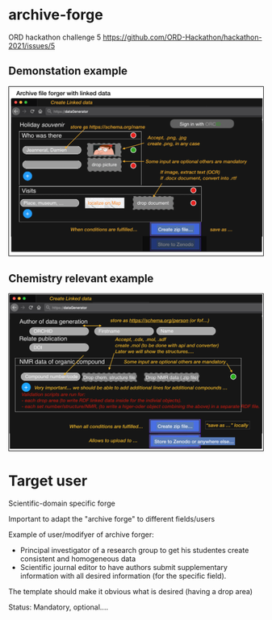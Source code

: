 # archive-forge
ORD hackathon challenge 5 https://github.com/ORD-Hackathon/hackathon-2021/issues/5

## Demonstation example

<img style="border:1px solid black;" src="images/demo.png" width="600" alt="Example of archive forger." />

## Chemistry relevant example

<img style="border:1px solid black;" src="images/chem.png" width="600" alt="Example of archive forger." />

# Target user

Scientific-domain specific forge

Important to adapt the "archive forge" to different fields/users

Example of user/modifyer of archive forger:

- Principal investigator of a research group to get his studentes create consistent and homogeneous data
- Scientific journal editor to have authors submit supplementary information with all desired information (for the specific field).

The template should make it obvious what is desired (having a drop area)

Status: Mandatory, optional....

